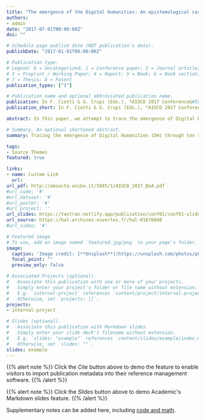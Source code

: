```yaml
---
title: "The emergence of the Digital Humanities: An epistemological cartography of thematic issues in French academic journals"
authors:
- admin
date: "2017-07-01T00:00:00Z"
doi: ""

# Schedule page publish date (NOT publication's date).
publishDate: "2017-01-01T00:00:00Z"

# Publication type.
# Legend: 0 = Uncategorized; 1 = Conference paper; 2 = Journal article;
# 3 = Preprint / Working Paper; 4 = Report; 5 = Book; 6 = Book section;
# 7 = Thesis; 8 = Patent
publication_types: ["1"]

# Publication name and optional abbreviated publication name.
publication: In F. Ciotti & G. Crupi (Eds.), *AIUCD 2017 Conference&#58; Il telescopio inverso&#58; Big data e distant reading nelle discipline umanistiche* (pp. 161–166). Florence&#58; Associazione per l’Informatica Umanistica e la Cultura Digitale
publication_short: In F. Ciotti & G. Crupi (Eds.), *AIUCD 2017 Conference&#58; Il telescopio inverso&#58; Big data e distant reading nelle discipline umanistiche* (pp. 161–166). Florence&#58; AIUCD

abstract: In this paper, we attempt to trace the emergence of Digital Humanities (DH) through ten special and thematic issues of French academic journals. The aim is to map the emerging practices and the dynamics of this phenomenon, in terms of research, knowledge production and knowledge dissemination, and the modalities that allow DH to develop new social and editorial assignments.

# Summary. An optional shortened abstract.
summary: Tracing the emergence of Digital Humanities (DH) through ten special and thematic issues of French journals.

tags:
- Source Themes
featured: true

links:
- name: Custom Link
  url: 
url_pdf: http://amsacta.unibo.it/5885/1/AIUCD_2017_BoA.pdf
#url_code: '#'
#url_dataset: '#'
#url_poster: '#'
#url_project: ''
url_slides: https://tantran.netlify.app/publication/conf01/conf01-slides.pdf
url_source: https://hal.archives-ouvertes.fr/hal-01676660
#url_video: '#'

# Featured image
# To use, add an image named `featured.jpg/png` to your page's folder. 
image:
  caption: 'Image credit: [**Unsplash**](https://unsplash.com/photos/pLCdAaMFLTE)'
  focal_point: ""
  preview_only: false

# Associated Projects (optional).
#   Associate this publication with one or more of your projects.
#   Simply enter your project's folder or file name without extension.
#   E.g. `internal-project` references `content/project/internal-project/index.md`.
#   Otherwise, set `projects: []`.
projects:
- internal-project

# Slides (optional).
#   Associate this publication with Markdown slides.
#   Simply enter your slide deck's filename without extension.
#   E.g. `slides: "example"` references `content/slides/example/index.md`.
#   Otherwise, set `slides: ""`.
slides: example
---
```


{{% alert note %}}
Click the *Cite* button above to demo the feature to enable visitors to import publication metadata into their reference management software.
{{% /alert %}}

{{% alert note %}}
Click the *Slides* button above to demo Academic's Markdown slides feature.
{{% /alert %}}

Supplementary notes can be added here, including [code and math](https://sourcethemes.com/academic/docs/writing-markdown-latex/).

